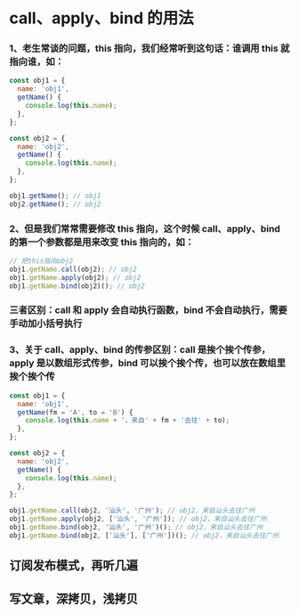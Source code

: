 # call、apply、bind 的用法

### 1、老生常谈的问题，this 指向，我们经常听到这句话：谁调用 this 就指向谁，如：

```js
const obj1 = {
  name: 'obj1',
  getName() {
    console.log(this.name);
  },
};

const obj2 = {
  name: 'obj2',
  getName() {
    console.log(this.name);
  },
};

obj1.getName(); // obj1
obj2.getName(); // obj2
```

### 2、但是我们常常需要修改 this 指向，这个时候 call、apply、bind 的第一个参数都是用来改变 this 指向的，如：

```js
// 把this指向obj2
obj1.getName.call(obj2); // obj2
obj1.getName.apply(obj2); // obj2
obj1.getName.bind(obj2)(); // obj2
```

### 三者区别：call 和 apply 会自动执行函数，bind 不会自动执行，需要手动加小括号执行

### 3、关于 call、apply、bind 的传参区别：call 是挨个挨个传参，apply 是以数组形式传参，bind 可以挨个挨个传，也可以放在数组里挨个挨个传

```js
const obj1 = {
  name: 'obj1',
  getName(fm = 'A', to = 'B') {
    console.log(this.name + '，来自' + fm + '去往' + to);
  },
};

const obj2 = {
  name: 'obj2',
  getName() {
    console.log(this.name);
  },
};

obj1.getName.call(obj2, '汕头', '广州'); // obj2，来自汕头去往广州
obj1.getName.apply(obj2, ['汕头', '广州']); // obj2，来自汕头去往广州
obj1.getName.bind(obj2, '汕头', '广州')(); // obj2，来自汕头去往广州
obj1.getName.bind(obj2, ['汕头'], ['广州'])(); // obj2，来自汕头去往广州
```

## 订阅发布模式，再听几遍

## 写文章，深拷贝，浅拷贝
